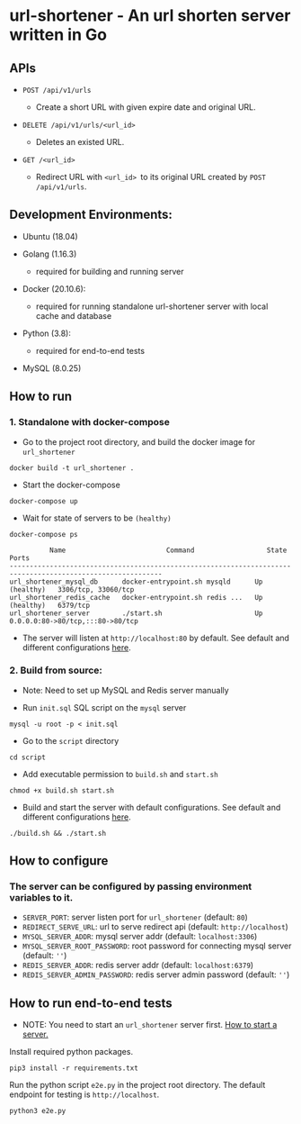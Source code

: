 # url-shortener - An url shorten server written in Go

## APIs

- `POST /api/v1/urls`
    - Create a short URL with given expire date and original URL.

- `DELETE /api/v1/urls/<url_id>`
    - Deletes an existed URL.

- `GET /<url_id>`
    - Redirect URL with `<url_id> `to its original URL created by `POST /api/v1/urls`.

## Development Environments:

- Ubuntu (18.04)

- Golang (1.16.3)
    - required for building and running server

- Docker (20.10.6):
    - required for running standalone url-shortener server with local cache and database

- Python (3.8):
    - required for end-to-end tests

- MySQL (8.0.25)

## How to run

### 1. Standalone with docker-compose

- Go to the project root directory, and build the docker image for `url_shortener`

```shell
docker build -t url_shortener .
```

- Start the docker-compose

```shell
docker-compose up 
```

- Wait for state of servers to be `(healthy)`

```shell
docker-compose ps
```

```shell
          Name                         Command                  State                    Ports
------------------------------------------------------------------------------------------------------------
url_shortener_mysql_db      docker-entrypoint.sh mysqld      Up (healthy)   3306/tcp, 33060/tcp
url_shortener_redis_cache   docker-entrypoint.sh redis ...   Up (healthy)   6379/tcp
url_shortener_server        ./start.sh                       Up             0.0.0.0:80->80/tcp,:::80->80/tcp

```

- The server will listen at `http://localhost:80` by default. See default and different configurations [here](#How-to-configure).

### 2. Build from source: 

* Note: Need to set up MySQL and Redis server manually

- Run `init.sql` SQL script on the `mysql` server

```shell
mysql -u root -p < init.sql
```

- Go to the `script` directory

```shell
cd script
```

- Add executable permission to `build.sh` and `start.sh`

```shell
chmod +x build.sh start.sh
```

- Build and start the server with default configurations. See default and different configurations [here](#How-to-configure).

```shell
./build.sh && ./start.sh
```

## How to configure

### The server can be configured by passing environment variables to it.

- `SERVER_PORT`: server listen port for `url_shortener` (default: `80`)
- `REDIRECT_SERVE_URL`: url to serve redirect api (default: `http://localhost`)
- `MYSQL_SERVER_ADDR`: mysql server addr (default: `localhost:3306`)
- `MYSQL_SERVER_ROOT_PASSWORD`: root password for connecting mysql server (default: `''`)
- `REDIS_SERVER_ADDR`: redis server addr (default: `localhost:6379`)
- `REDIS_SERVER_ADMIN_PASSWORD`: redis server admin password (default: `''`)

## How to run end-to-end tests

* NOTE: You need to start an `url_shortener` server first. [How to start a server.](#How-to-run)

Install required python packages.

```shell
pip3 install -r requirements.txt
```

Run the python script `e2e.py` in the project root directory. The default endpoint for testing is `http://localhost`.

```shell
python3 e2e.py
```
